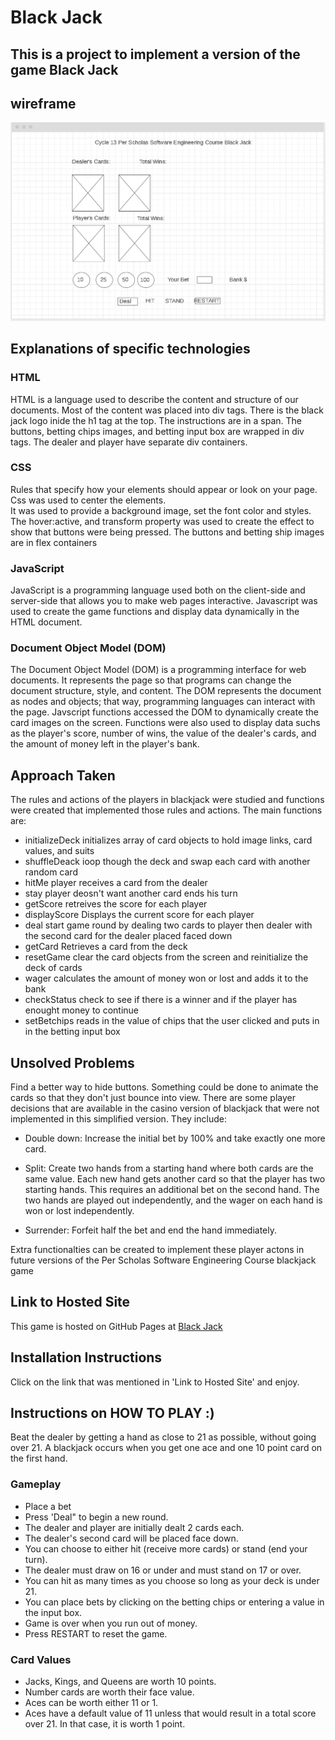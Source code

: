 # Black Jack
## This is a project to implement a version of the game Black Jack
## wireframe
![alt text](https://github.com/jsnmui/blackjackthegame/blob/main/wireframe.jpg  "wire frame")
 

## Explanations of specific technologies 
### HTML 
HTML is a language used to describe the content and structure of our documents. 
Most of the content was placed into  div tags. There is the black jack logo inide the h1 tag at the top.
The instructions are in a span. 
The buttons, betting chips images, and betting input box are wrapped in div tags.
The dealer and player have separate div containers.
### CSS
Rules that specify how your elements should appear or look on your page.
Css was used to center the elements.  
It was used to provide a background image, set the font color and styles.
The hover:active, and transform property was used to create the effect to show that buttons were being pressed.
The buttons and betting ship images are in flex containers 

### JavaScript 
JavaScript is a programming language used both on the client-side and server-side that allows you to make web pages interactive.
Javascript was used to create the game functions and display data dynamically in the HTML document.

### Document Object Model (DOM)
The Document Object Model (DOM) is a programming interface for web documents. It represents the page so that programs can change the document structure, style, and content. The DOM represents the document as nodes and objects; that way, programming languages can interact with the page.
Javscript functions accessed the DOM to dynamically create the card images on the screen.
Functions were also used to display data suchs as the player's score, number of wins, the value of the dealer's cards, and the amount of money left in the player's bank.

## Approach Taken
The rules and actions of the players in blackjack were studied and functions were created that implemented those rules and actions.
The main functions are:
*   initializeDeck   initializes array of card objects to hold image links, card values, and suits
*   shuffleDeack     ioop though the deck and swap each card with another random card
*   hitMe            player receives a card from the dealer
*   stay             player deosn't want another card ends his turn
*   getScore         retreives the score for each player
*   displayScore     Displays the current score for each player
*   deal             start game round by dealing two cards to player then dealer with the second card for the dealer placed faced down
*   getCard          Retrieves  a card from the deck
*   resetGame        clear the card objects from the screen and reinitialize the deck of cards
*   wager            calculates the amount of money won or lost and adds it to the bank
*   checkStatus      check to see if there is a winner and if the player has enought money to continue
*   setBetchips      reads in the value of chips that the user clicked and puts in in the betting input box

## Unsolved Problems
Find a better way to hide buttons.
Something could be done to animate the cards so that they don't just bounce into view.
There are some player decisions that are available in the casino version of blackjack that were not implemented in this simplified version.
They include:
*  Double down: Increase the initial bet by 100% and take exactly one more card. 

* Split: Create two hands from a starting hand where both cards are the same value. Each new hand gets another card so that the player has two starting hands. This requires an additional bet on the second hand. The two hands are played out independently, and the wager on each hand is won or lost independently. 

* Surrender: Forfeit half the bet and end the hand immediately. 

Extra functionalties can be created to implement these player actons in future versions of the Per Scholas Software Engineering Course blackjack game 

## Link to Hosted Site
 This game is hosted on GitHub Pages at [Black Jack](https://jsnmui.github.io/blackjackthegame/ "Black Jack Game")

## Installation Instructions
Click on the link that was mentioned in 'Link to Hosted Site' and enjoy.

## Instructions on HOW TO PLAY :)

 Beat the dealer by getting a hand as close to 21 as possible, without going over 21. A blackjack occurs when you get one ace and one 10 point card on the first hand.

### Gameplay
* Place a bet
* Press 'Deal" to begin a new round.
* The dealer and player are initially dealt 2 cards each.
* The dealer's second card will be placed face down.
* You can choose to either hit (receive more cards) or stand (end your turn).
* The dealer must draw on 16 or under and must stand on 17 or over.
* You can hit as many times as you choose so long as your deck is under 21.
* You can place bets by clicking on the betting chips or entering a value in the input box.
* Game is over when you run out of money.
* Press RESTART to reset the game.
### Card Values

* Jacks, Kings, and Queens are worth 10 points.
* Number cards are worth their face value.
* Aces can be worth either 11 or 1.
* Aces have a default value of 11 unless that would result in a total score over 21. In that case, it is worth 1 point.

